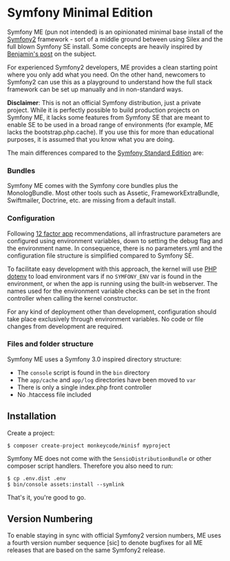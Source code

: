 # Symfony Minimal Edition

Symfony ME (pun not intended) is an opinionated minimal base install
of the [Symfony2](http://symfony.com) framework - sort of a middle ground between
using Silex and the full blown Symfony SE install.
Some concepts are heavily inspired by
[Benjamin's post](http://www.whitewashing.de/2014/10/26/symfony_all_the_things_web.html)
on the subject.

For experienced Symfony2 developers, ME provides a clean starting point where you
only add what you need.
On the other hand, newcomers to Symfony2 can use this as a playground to
understand how the full stack framework can be set up manually and in
non-standard ways.

__Disclaimer__: This is not an official Symfony distribution, just a
private project. While it is perfectly possible to build production projects
on Symfony ME, it lacks some features from Symfony SE that are meant to
enable SE to be used in a broad range of environments (for example, ME lacks
the bootstrap.php.cache). If you use this for more than educational purposes,
it is assumed that you know what you are doing.

The main differences compared to the
[Symfony Standard Edition](https://github.com/symfony/symfony-standard) are:


### Bundles

Symfony ME comes with the Symfony core bundles plus the MonologBundle.
Most other tools such as Assetic, FrameworkExtraBundle, Swiftmailer,
Doctrine, etc. are missing from a default install.


### Configuration

Following [12 factor app](http://12factor.net/) recommendations, all
infrastructure parameters are configured using environment variables,
down to setting the debug flag and the environment name.
In consequence, there is no parameters.yml and the configuration file
structure is simplified compared to Symfony SE.

To facilitate easy development with this approach, the kernel will use
[PHP dotenv](https://github.com/vlucas/phpdotenv) to load environment vars if
no ```SYMFONY_ENV``` var is found in the environment, or when the app is running
using the built-in webserver. The names used for the environment variable checks
can be set in the front controller when calling the kernel constructor.

For any kind of deployment other than development, configuration should
take place exclusively through environment variables. No code or file changes
from development are required.


### Files and folder structure

Symfony ME uses a Symfony 3.0 inspired directory structure:

- The ```console``` script is found in the ```bin``` directory
- The ```app/cache``` and ```app/log``` directories have been moved to ```var```
- There is only a single index.php front controller
- No .htaccess file included


## Installation

Create a project:

    $ composer create-project monkeycode/minisf myproject

Symfony ME does not come with the ```SensioDistributionBundle``` or other
composer script handlers. Therefore you also need to run:

    $ cp .env.dist .env
    $ bin/console assets:install --symlink

That's it, you're good to go.


## Version Numbering

To enable staying in sync with official Symfony2 version numbers, ME uses a fourth version number sequence [sic] to denote bugfixes for all ME releases that are based on the same Symfony2 release.
